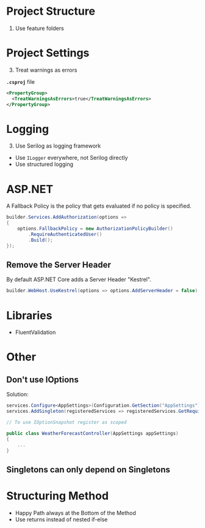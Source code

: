 # Project Structure
1. Use feature folders

# Project Settings
3. Treat warnings as errors

**`.csproj`** file
```xml
<PropertyGroup>
  <TreatWarningsAsErrors>true</TreatWarningsAsErrors>
</PropertyGroup>
```
# Logging
3. Use Serilog as logging framework
  - Use `ILogger` everywhere, not Serilog directly
  - Use structured logging

# ASP.NET

A Fallback Policy is the policy that gets evaluated if no policy is specified.

```csharp
builder.Services.AddAuthorization(options =>
{
    options.FallbackPolicy = new AuthorizationPolicyBuilder()
        .RequireAuthenticatedUser()
        .Build();
});
```
## Remove the Server Header
By default ASP.NET Core adds a Server Header "Kestrel".
```csharp
builder.WebHost.UseKestrel(options => options.AddServerHeader = false);
```

# Libraries
- FluentValidation

# Other
## Don't use IOptions
Solution:
```csharp
services.Configure<AppSettings>(Configuration.GetSection("AppSettings"));
services.AddSingleton(registeredServices => registeredServices.GetRequiredService<IOptions<AppSettings>>().Value);

// To use IOptionSnapshot register as scoped

public class WeatherForecastController(AppSettings appSettings)
{
    ...
}
```
## Singletons can only depend on Singletons

# Structuring Method
* Happy Path always at the Bottom of the Method
* Use returns instead of nested if-else
